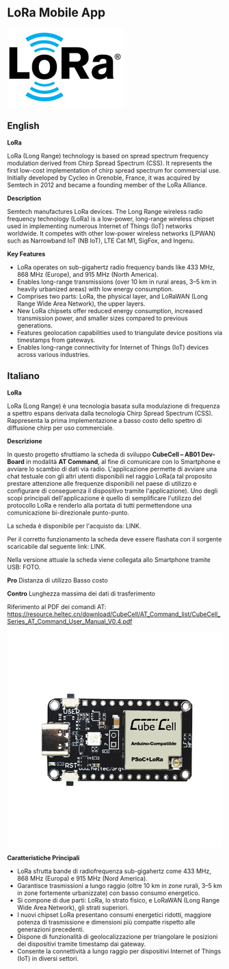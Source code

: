 # LoRa Mobile App

![Project Logo](logo.png)

## English

**LoRa**

LoRa (Long Range) technology is based on spread spectrum frequency modulation derived from Chirp Spread Spectrum (CSS). It represents the first low-cost implementation of chirp spread spectrum for commercial use. Initially developed by Cycleo in Grenoble, France, it was acquired by Semtech in 2012 and became a founding member of the LoRa Alliance.

**Description**

Semtech manufactures LoRa devices. The Long Range wireless radio frequency technology (LoRa) is a low-power, long-range wireless chipset used in implementing numerous Internet of Things (IoT) networks worldwide. It competes with other low-power wireless networks (LPWAN) such as Narrowband IoT (NB IoT), LTE Cat M1, SigFox, and Ingenu.

**Key Features**

- LoRa operates on sub-gigahertz radio frequency bands like 433 MHz, 868 MHz (Europe), and 915 MHz (North America).
- Enables long-range transmissions (over 10 km in rural areas, 3–5 km in heavily urbanized areas) with low energy consumption.
- Comprises two parts: LoRa, the physical layer, and LoRaWAN (Long Range Wide Area Network), the upper layers.
- New LoRa chipsets offer reduced energy consumption, increased transmission power, and smaller sizes compared to previous generations.
- Features geolocation capabilities used to triangulate device positions via timestamps from gateways.
- Enables long-range connectivity for Internet of Things (IoT) devices across various industries.



## Italiano

**LoRa**

LoRa (Long Range) è una tecnologia basata sulla modulazione di frequenza a spettro espans derivata dalla tecnologia Chirp Spread Spectrum (CSS). Rappresenta la prima implementazione a basso costo dello spettro di diffusione chirp per uso commerciale.

**Descrizione**

In questo progetto sfruttiamo la scheda di sviluppo **CubeCell – AB01 Dev-Board** in modalità **AT Command**, al fine di comunicare con lo Smartphone e avviare lo scambio di dati via radio. L'applicazione permette di avviare una chat testuale con gli altri utenti disponibili nel raggio LoRa(a tal proposito prestare attenzione alle frequenze disponibili nel paese di utilizzo e configurare di conseguenza il dispositivo tramite l'applicazione).
Uno degli scopi principali dell'applicazione è quello di semplificare l'utilizzo del protocollo LoRa e renderlo alla portata di tutti permettendone una comunicazione bi-direzionale punto-punto.


La scheda è disponibile per l'acquisto da: LINK.

Per il corretto funzionamento la scheda deve essere flashata con il sorgente scaricabile dal seguente link: LINK.


Nella versione attuale la scheda viene collegata allo Smartphone tramite USB: FOTO.

**Pro**
Distanza di utilizzo
Basso costo

**Contro**
Lunghezza massima dei dati di trasferimento


Riferimento al PDF dei comandi AT:
https://resource.heltec.cn/download/CubeCell/AT_Command_list/CubeCell_Series_AT_Command_User_Manual_V0.4.pdf

![Project Logo](hw1.png)

**Caratteristiche Principali**

- LoRa sfrutta bande di radiofrequenza sub-gigahertz come 433 MHz, 868 MHz (Europa) e 915 MHz (Nord America).
- Garantisce trasmissioni a lungo raggio (oltre 10 km in zone rurali, 3–5 km in zone fortemente urbanizzate) con basso consumo energetico.
- Si compone di due parti: LoRa, lo strato fisico, e LoRaWAN (Long Range Wide Area Network), gli strati superiori.
- I nuovi chipset LoRa presentano consumi energetici ridotti, maggiore potenza di trasmissione e dimensioni più compatte rispetto alle generazioni precedenti.
- Dispone di funzionalità di geolocalizzazione per triangolare le posizioni dei dispositivi tramite timestamp dai gateway.
- Consente la connettività a lungo raggio per dispositivi Internet of Things (IoT) in diversi settori.
